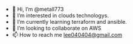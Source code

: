 - 👋 Hi, I’m @metall773
- 👀 I’m interested in clouds technologys.
- 🌱 I’m currently learning terraform and ansible.
- 💞️ I’m looking to collaborate on AWS
- 📫 How to reach me lee040404@gmail.com

<!---
metall773/metall773 is a ✨ special ✨ repository because its `README.md` (this file) appears on your GitHub profile.
You can click the Preview link to take a look at your changes.
--->
